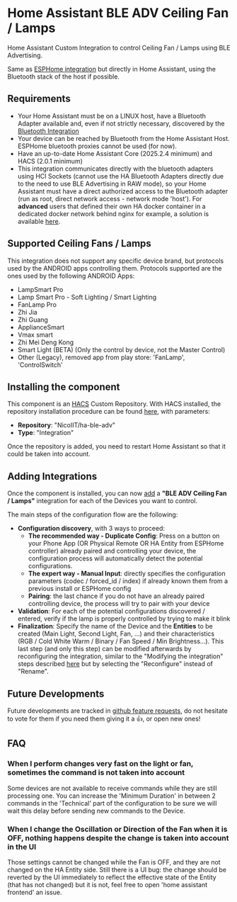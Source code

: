# Home Assistant BLE ADV Ceiling Fan / Lamps

Home Assistant Custom Integration to control Ceiling Fan / Lamps using BLE Advertising.

Same as [ESPHome integration](https://github.com/NicoIIT/esphome-components) but directly in Home Assistant, using the Bluetooth stack of the host if possible.

## Requirements
* Your Home Assistant must be on a LINUX host, have a Bluetooth Adapter available and, even if not strictly necessary, discovered by the [Bluetooth Integration](https://www.home-assistant.io/integrations/bluetooth/)
* Your device can be reached by Bluetooth from the Home Assistant Host. ESPHome bluetooth proxies cannot be used (for now).
* Have an up-to-date Home Assistant Core (2025.2.4 minimum) and HACS (2.0.1 minimum)
* This integration communicates directly with the bluetooth adapters using HCI Sockets (cannot use the HA Bluetooth Adapters directly due to the need to use BLE Advertising in RAW mode), so your Home Assistant must have a direct authorized access to the Bluetooth adapter (run as root, direct network access - network mode 'host'). For **advanced** users that defined their own HA docker container in a dedicated docker network behind nginx for example, a solution is available [here](https://github.com/NicoIIT/ha-ble-adv/wiki/Workaround-for-HA-non-root-installations).

## Supported Ceiling Fans / Lamps
This integration does not support any specific device brand, but protocols used by the ANDROID apps controlling them. Protocols supported are the ones used by the following ANDROID Apps:

* LampSmart Pro
* Lamp Smart Pro - Soft Lighting / Smart Lighting
* FanLamp Pro
* Zhi Jia
* Zhi Guang
* ApplianceSmart
* Vmax smart
* Zhi Mei Deng Kong
* Smart Light (BETA) (Only the control by device, not the Master Control)
* Other (Legacy), removed app from play store: 'FanLamp', 'ControlSwitch'

## Installing the component
This component is an [HACS](https://www.hacs.xyz/) Custom Repository. With HACS installed, the repository installation procedure can be found [here](https://www.hacs.xyz/docs/faq/custom_repositories/), with parameters:
* **Repository**: "NicoIIT/ha-ble-adv"
* **Type**: "Integration"

Once the repository is added, you need to restart Home Assistant so that it could be taken into account.

## Adding Integrations
Once the component is installed, you can now [add](https://www.home-assistant.io/getting-started/integration/) a **"BLE ADV Ceiling Fan / Lamps"** integration for each of the Devices you want to control.

The main steps of the configuration flow are the following:
* **Configuration discovery**, with 3 ways to proceed:
  * **The recommended way - Duplicate Config**: Press on a button on your Phone App (OR Physical Remote OR HA Entity from ESPHome controller) already paired and controlling your device, the configuration process will automatically detect the potential configurations.
  * **The expert way - Manual Input**: directly specifies the configuration parameters (codec / forced_id / index) if already known them from a previous install or ESPHome config
  * **Pairing**: the last chance if you do not have an already paired controlling device, the process will try to pair with your device
* **Validation**: For each of the potential configurations discovered / entered, verify if the lamp is properly controlled by trying to make it blink
* **Finalization**: Specify the name of the Device and the **Entities** to be created (Main Light, Second Light, Fan, ...) and their characteristics (RGB / Cold White Warm / Binary / Fan Speed / Min Brightness...). This last step (and only this step) can be modified afterwards by reconfiguring the integration, similar to the "Modifying the integration" steps described [here](https://www.home-assistant.io/getting-started/integration/) but by selecting the "Reconfigure" instead of "Rename".


## Future Developments
Future developments are tracked in [github feature requests](https://github.com/NicoIIT/ha-ble-adv/issues?q=is%3Aissue%20state%3Aopen%20label%3Aenhancement), do not hesitate to vote for them if you need them giving it a :thumbsup:, or open new ones!

## FAQ

### When I perform changes very fast on the light or fan, sometimes the command is not taken into account
Some devices are not available to receive commands while they are still processing one. You can increase the 'Minimum Duration' in between 2 commands in the 'Technical' part of the configuration to be sure we will wait this delay before sending new commands to the Device.

### When I change the Oscillation or Direction of the Fan when it is OFF, nothing happens despite the change is taken into account in the UI
Those settings cannot be changed while the Fan is OFF, and they are not changed on the HA Entity side. Still there is a UI bug: the change should be reverted by the UI immediately to reflect the effective state of the Entity (that has not changed) but it is not, feel free to open 'home assistant frontend' an issue.
